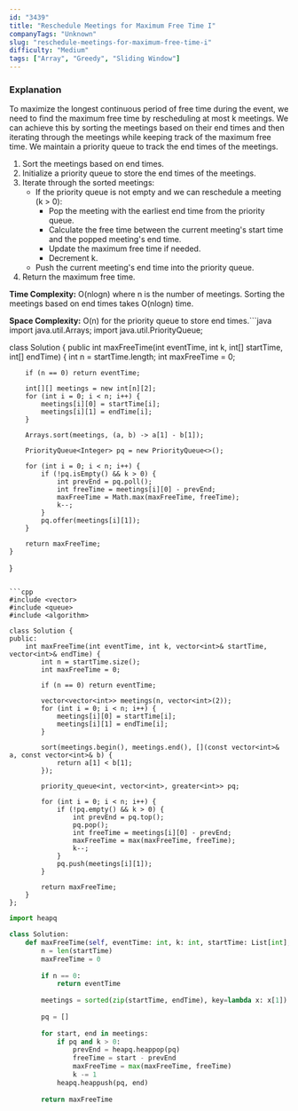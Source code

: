 ```yaml
---
id: "3439"
title: "Reschedule Meetings for Maximum Free Time I"
companyTags: "Unknown"
slug: "reschedule-meetings-for-maximum-free-time-i"
difficulty: "Medium"
tags: ["Array", "Greedy", "Sliding Window"]
---
```


### Explanation
To maximize the longest continuous period of free time during the event, we need to find the maximum free time by rescheduling at most k meetings. We can achieve this by sorting the meetings based on their end times and then iterating through the meetings while keeping track of the maximum free time. We maintain a priority queue to track the end times of the meetings.

1. Sort the meetings based on end times.
2. Initialize a priority queue to store the end times of the meetings.
3. Iterate through the sorted meetings:
   - If the priority queue is not empty and we can reschedule a meeting (k > 0):
     - Pop the meeting with the earliest end time from the priority queue.
     - Calculate the free time between the current meeting's start time and the popped meeting's end time.
     - Update the maximum free time if needed.
     - Decrement k.
   - Push the current meeting's end time into the priority queue.
4. Return the maximum free time.

**Time Complexity:** O(nlogn) where n is the number of meetings. Sorting the meetings based on end times takes O(nlogn) time.

**Space Complexity:** O(n) for the priority queue to store end times.```java
import java.util.Arrays;
import java.util.PriorityQueue;

class Solution {
    public int maxFreeTime(int eventTime, int k, int[] startTime, int[] endTime) {
        int n = startTime.length;
        int maxFreeTime = 0;
        
        if (n == 0) return eventTime;
        
        int[][] meetings = new int[n][2];
        for (int i = 0; i < n; i++) {
            meetings[i][0] = startTime[i];
            meetings[i][1] = endTime[i];
        }
        
        Arrays.sort(meetings, (a, b) -> a[1] - b[1]);
        
        PriorityQueue<Integer> pq = new PriorityQueue<>();
        
        for (int i = 0; i < n; i++) {
            if (!pq.isEmpty() && k > 0) {
                int prevEnd = pq.poll();
                int freeTime = meetings[i][0] - prevEnd;
                maxFreeTime = Math.max(maxFreeTime, freeTime);
                k--;
            }
            pq.offer(meetings[i][1]);
        }
        
        return maxFreeTime;
    }
}
```

```cpp
#include <vector>
#include <queue>
#include <algorithm>

class Solution {
public:
    int maxFreeTime(int eventTime, int k, vector<int>& startTime, vector<int>& endTime) {
        int n = startTime.size();
        int maxFreeTime = 0;
        
        if (n == 0) return eventTime;
        
        vector<vector<int>> meetings(n, vector<int>(2));
        for (int i = 0; i < n; i++) {
            meetings[i][0] = startTime[i];
            meetings[i][1] = endTime[i];
        }
        
        sort(meetings.begin(), meetings.end(), [](const vector<int>& a, const vector<int>& b) {
            return a[1] < b[1];
        });
        
        priority_queue<int, vector<int>, greater<int>> pq;
        
        for (int i = 0; i < n; i++) {
            if (!pq.empty() && k > 0) {
                int prevEnd = pq.top();
                pq.pop();
                int freeTime = meetings[i][0] - prevEnd;
                maxFreeTime = max(maxFreeTime, freeTime);
                k--;
            }
            pq.push(meetings[i][1]);
        }
        
        return maxFreeTime;
    }
};
```

```python
import heapq

class Solution:
    def maxFreeTime(self, eventTime: int, k: int, startTime: List[int], endTime: List[int]) -> int:
        n = len(startTime)
        maxFreeTime = 0
        
        if n == 0:
            return eventTime
        
        meetings = sorted(zip(startTime, endTime), key=lambda x: x[1])
        
        pq = []
        
        for start, end in meetings:
            if pq and k > 0:
                prevEnd = heapq.heappop(pq)
                freeTime = start - prevEnd
                maxFreeTime = max(maxFreeTime, freeTime)
                k -= 1
            heapq.heappush(pq, end)
        
        return maxFreeTime
```